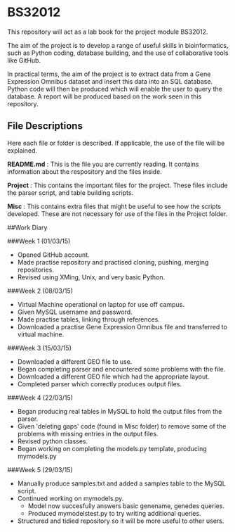 # BS32012

This repository will act as a lab book for the project module BS32012. 


The aim of the project is to develop a range of useful skills in bioinformatics, such as Python coding, database building, and the use of collaborative tools like GitHub.

In practical terms, the aim of the project is to extract data from a Gene Expression Omnibus dataset and insert this data into an SQL database. Python code will then be produced which will enable the user to query the database. A report will be produced based on the work seen in this repository.
## File Descriptions

Here each file or folder is described. If applicable, the use of the file will be explained. 

**README.md** : This is the file you are currently reading. It contains information about the respository and the files inside.

**Project** : This contains the important files for  the project. These files include the parser script, and table building scripts.

**Misc** : This contains extra files that might be useful to see how the scripts developed. These are not necessary for use of the files in the Project folder.

##Work Diary


###Week 1 (01/03/15)
- Opened GitHub account. 
- Made practise repository and practised cloning, pushing, merging repositories. 
- Revised using XMing, Unix, and very basic Python. 

###Week 2 (08/03/15)
- Virtual Machine operational on laptop for use off campus.
- Given MySQL username and password.
- Made practise tables, linking through references.
- Downloaded a practise Gene Expression Omnibus file and transferred to virtual machine.

###Week 3 (15/03/15)
- Downloaded a different GEO file to use.
- Began completing parser and encountered some problems with the file.
- Downloaded a different GEO file which had the appropriate layout.
- Completed parser which correctly produces output files. 

###Week 4 (22/03/15)
- Began producing real tables in MySQL to hold the output files from the parser.
- Given 'deleting gaps' code (found in Misc folder) to remove some of the problems with missing entries in the output files.
- Revised python classes.
- Began working on completing the models.py template, producing mymodels.py

###Week 5 (29/03/15)
- Manually produce samples.txt and added a samples table to the MySQL script.
- Continued working on mymodels.py.
  - Model now succesfully answers basic genename, genedes queries.
  - Produced mymodelstest.py to try writing additional queries.
- Structured and tidied repository so it will be more useful to other users.







